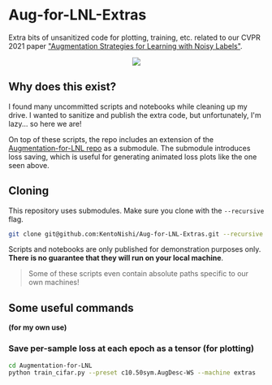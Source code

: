 # Aug-for-LNL-Extras

Extra bits of unsanitized code for plotting, training, etc. related to our CVPR 2021 paper ["Augmentation Strategies for Learning with Noisy Labels"](https://github.com/KentoNishi/Augmentation-for-LNL).

<p align="center">
  <img src="./scripts/img/train_loss_plot/animated_80.gif" />
</p>

## Why does this exist?

I found many uncommitted scripts and notebooks while cleaning up my drive. I wanted to sanitize and publish the extra code, but unfortunately, I'm lazy... so here we are!

On top of these scripts, the repo includes an extension of the [Augmentation-for-LNL repo](https://github.com/KentoNishi/Augmentation-for-LNL) as a submodule. The submodule introduces loss saving, which is useful for generating animated loss plots like the one seen above.

## Cloning

This repository uses submodules. Make sure you clone with the `--recursive` flag.

```bash
git clone git@github.com:KentoNishi/Aug-for-LNL-Extras.git --recursive
```

Scripts and notebooks are only published for demonstration purposes only. **There is no guarantee that they will run on your local machine**.
> Some of these scripts even contain absolute paths specific to our own machines!

## Some useful commands
**(for my own use)**

### Save per-sample loss at each epoch as a tensor (for plotting)
```bash
cd Augmentation-for-LNL
python train_cifar.py --preset c10.50sym.AugDesc-WS --machine extras
```
